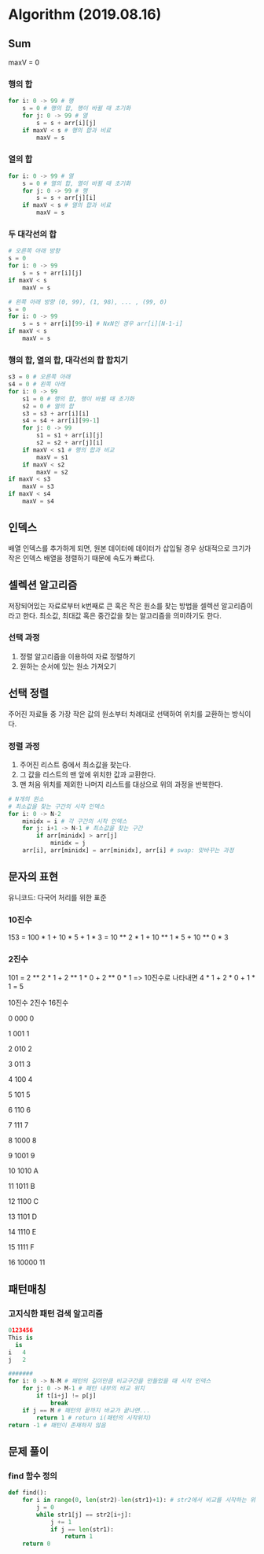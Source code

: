 # Algorithm (2019.08.16)

## Sum

maxV = 0



### 행의 합

```python
for i: 0 -> 99 # 행
	s = 0 # 행의 합, 행이 바뀔 때 초기화
	for j: 0 -> 99 # 열
        s = s + arr[i][j]
    if maxV < s # 행의 합과 비료
    	maxV = s
```



### 열의 합

```python
for i: 0 -> 99 # 열
    s = 0 # 열의 합, 열이 바뀔 때 초기화
    for j: 0 -> 99 # 행
        s = s + arr[j][i]
    if maxV < s # 열의 합과 비료
    	maxV = s
```



### 두 대각선의 합

```python
# 오른쪽 아래 방향
s = 0
for i: 0 -> 99
    s = s + arr[i][j]
if maxV < s
	maxV = s

# 왼쪽 아래 방향 (0, 99), (1, 98), ... , (99, 0)
s = 0
for i: 0 -> 99
    s = s + arr[i][99-i] # NxN인 경우 arr[i][N-1-i]
if maxV < s
	maxV = s
```



### 행의 합, 열의 합, 대각선의 합 합치기

```python
s3 = 0 # 오른쪽 아래
s4 = 0 # 왼쪽 아래
for i: 0 -> 99
    s1 = 0 # 행의 합, 행이 바뀔 때 초기화
    s2 = 0 # 열의 합
    s3 = s3 + arr[i][i]
    s4 = s4 + arr[i][99-1]
    for j: 0 -> 99
        s1 = s1 + arr[i][j]
        s2 = s2 + arr[j][i]
    if maxV < s1 # 행의 합과 비교
    	maxV = s1
    if maxV < s2
    	maxV = s2
if maxV < s3
	maxV = s3
if maxV < s4
	maxV = s4
```



## 인덱스

배열 인덱스를 추가하게 되면, 원본 데이터에 데이터가 삽입될 경우 상대적으로 크기가 작은 인덱스 배열을 정렬하기 때문에 속도가 빠르다.



## 셀렉션 알고리즘

저장되어있는 자료로부터 k번째로 큰 혹은 작은 원소를 찾는 방법을 셀렉션 알고리즘이라고 한다. 최소값, 최대값 혹은 중간값을 찾는 알고리즘을 의미하기도 한다.



### 선택 과정

1. 정렬 알고리즘을 이용하여 자료 정렬하기
2. 원하는 순서에 있는 원소 가져오기



## 선택 정렬

주어진 자료들 중 가장 작은 값의 원소부터 차례대로 선택하여 위치를 교환하는 방식이다.



### 정렬 과정

1. 주어진 리스트 중에서 최소값을 찾는다.
2. 그 값을 리스트의 맨 앞에 위치한 값과 교환한다.
3. 맨 처음 위치를 제외한 나머지 리스트를 대상으로 위의 과정을 반복한다.



``` python
# N개의 원소
# 최소값을 찾는 구간의 시작 인덱스
for i: 0 -> N-2
    minidx = i # 각 구간의 시작 인덱스
    for j: i+1 -> N-1 # 최소값을 찾는 구간
        if arr[minidx] > arr[j]
        	minidx = j
    arr[i], arr[minidx] = arr[minidx], arr[i] # swap: 맞바꾸는 과정
```



## 문자의 표현

유니코드: 다국어 처리를 위한 표준



### 10진수

153 = 100 * 1 + 10 * 5 + 1 * 3 = 10 ** 2 * 1 + 10 ** 1 * 5 + 10 ** 0 * 3



### 2진수

101 = 2 ** 2 * 1 + 2 ** 1 * 0 + 2 ** 0 * 1 => 10진수로 나타내면 4 * 1 + 2 * 0 + 1 * 1 = 5



10진수  2진수  16진수

0            000        0

1            001        1

2            010        2

3            011        3

4            100        4

5            101        5

6            110        6

7            111        7



8            1000      8

9            1001      9

10          1010      A

11          1011      B

12          1100      C

13          1101      D

14          1110      E

15          1111      F



16          10000    11



## 패턴매칭

### 고지식한 패턴 검색 알고리즘

```python
0123456
This is
  is
i   4
j   2

#######
for i: 0 -> N-M # 패턴의 길이만큼 비교구간을 만들었을 때 시작 인덱스
    for j: 0 -> M-1 # 패턴 내부의 비교 위치
        if t[i+j] != p[j]
            break
    if j == M # 패턴의 끝까지 바교가 끝나면...
    	return 1 # return i(패턴의 시작위치)
return -1 # 패턴이 존재하지 않음
```



## 문제 풀이

### find 함수 정의

```python
def find():
	for i in range(0, len(str2)-len(str1)+1): # str2에서 비교를 시작하는 위치
        j = 0
        while str1[j] == str2[i+j]:
            j += 1
        	if j == len(str1):
            	return 1
    return 0
```

